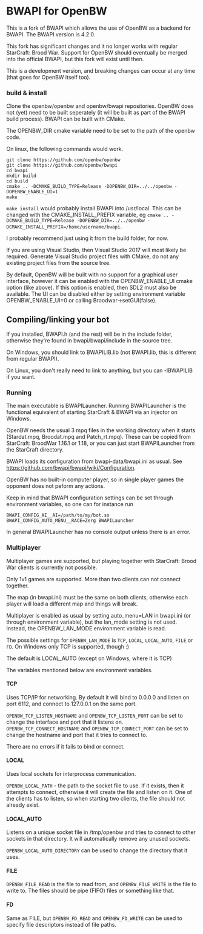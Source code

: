 # BWAPI for OpenBW

This is a fork of BWAPI which allows the use of OpenBW as a backend for BWAPI.
The BWAPI version is 4.2.0.

This fork has significant changes and it no longer works with regular StarCraft: Brood War. Support for OpenBW should eventually be merged into the official BWAPI, but this fork will exist until then.

This is a development version, and breaking changes can occur at any time (that goes for OpenBW itself too).

### build & install

Clone the openbw/openbw and openbw/bwapi repositories.
OpenBW does not (yet) need to be built seperately (it will be built as part of the BWAPI build process).
BWAPI can be built with CMake.

The OPENBW_DIR cmake variable need to be set to the path of the openbw code.

On linux, the following commands would work.
```
git clone https://github.com/openbw/openbw
git clone https://github.com/openbw/bwapi
cd bwapi
mkdir build
cd build
cmake .. -DCMAKE_BUILD_TYPE=Release -DOPENBW_DIR=../../openbw -DOPENBW_ENABLE_UI=1
make
```
`make install` would probably install BWAPI into /usr/local. This can be changed with the CMAKE_INSTALL_PREFIX variable, eg `cmake .. -DCMAKE_BUILD_TYPE=Release -DOPENBW_DIR=../../openbw -DCMAKE_INSTALL_PREFIX=/home/username/bwapi`.

I probably recommend just using it from the build folder, for now.

If you are using Visual Studio, then Visual Studio 2017 will most likely be required.
Generate Visual Studio project files with CMake, do not any existing project files from the source tree.

By default, OpenBW will be built with no support for a graphical user interface, however it can be enabled with the OPENBW_ENABLE_UI cmake option (like above).
If this option is enabled, then SDL2 must also be available.
The UI can be disabled either by setting environment variable OPENBW_ENABLE_UI=0 or calling Broodwar->setGUI(false).

## Compiling/linking your bot

If you installed, BWAPI.h (and the rest) will be in the include folder, otherwise they're found in bwapi/bwapi/include in the source tree.

On Windows, you should link to BWAPILIB.lib (not BWAPI.lib, this is different from regular BWAPI).

On Linux, you don't really need to link to anything, but you can -lBWAPILIB if you want.

### Running

The main executable is BWAPILauncher. Running BWAPILauncher is the functional equivalent of starting StarCraft & BWAPI via an injector on Windows.

OpenBW needs the usual 3 mpq files in the working directory when it starts (Stardat.mpq, Broodat.mpq and Patch_rt.mpq).
These can be copied from StarCraft: BroodWar 1.16.1 or 1.18, or you can just start BWAPILauncher from the StarCraft directory.

BWAPI loads its configuration from bwapi-data/bwapi.ini as usual. See https://github.com/bwapi/bwapi/wiki/Configuration.

OpenBW has no built-in computer player, so in single player games the opponent does not peform any actions.

Keep in mind that BWAPI configuration settings can be set through environment variables, so one can for instance run
```
BWAPI_CONFIG_AI__AI=/path/to/my/bot.so BWAPI_CONFIG_AUTO_MENU__RACE=Zerg BWAPILauncher
```

In general BWAPILauncher has no console output unless there is an error.

### Multiplayer

Multiplayer games are supported, but playing together with StarCraft: Brood War clients is currently not possible.

Only 1v1 games are supported. More than two clients can not connect together.

The map (in bwapi.ini) must be the same on both clients, otherwise each player will load a different map and things will break.

Multiplayer is enabled as usual by setting auto_menu=LAN in bwapi.ini (or through environment variable), but the lan_mode setting is not used.
Instead, the OPENBW_LAN_MODE environment variable is read.

The possible settings for `OPENBW_LAN_MODE` is `TCP`, `LOCAL`, `LOCAL_AUTO`, `FILE` or `FD`. On Windows only TCP is supported, though :)

The default is LOCAL_AUTO (except on Windows, where it is TCP)


The variables mentioned below are environment variables.
#### TCP
Uses TCP/IP for networking. By default it will bind to 0.0.0.0 and listen on port 6112, and connect to 127.0.0.1 on the same port.

`OPENBW_TCP_LISTEN_HOSTNAME` and `OPENBW_TCP_LISTEN_PORT` can be set to change the interface and port that it listens on.
`OPENBW_TCP_CONNECT_HOSTNAME` and `OPENBW_TCP_CONNECT_PORT` can be set to change the hostname and port that it tries to connect to.

There are no errors if it fails to bind or connect.

#### LOCAL
Uses local sockets for interprocess communication. 

`OPENBW_LOCAL_PATH` - the path to the socket file to use. If it exists, then it attempts to connect, otherwise it will create the file and listen on it.
One of the clients has to listen, so when starting two clients, the file should not already exist.

#### LOCAL_AUTO
Listens on a unique socket file in /tmp/openbw and tries to connect to other sockets in that directory. It will automatically remove any unused sockets.

`OPENBW_LOCAL_AUTO_DIRECTORY` can be used to change the directory that it uses.

#### FILE
`OPENBW_FILE_READ` is the file to read from, and `OPENBW_FILE_WRITE` is the file to write to. The files should be pipe (FIFO) files or something like that.

#### FD
Same as FILE, but `OPENBW_FD_READ` and `OPENBW_FD_WRITE` can be used to specify file descriptors instead of file paths.

